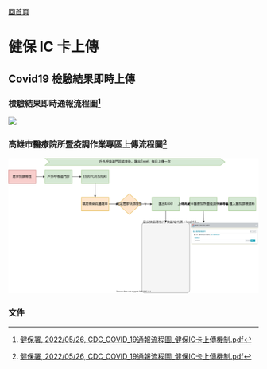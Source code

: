 [回首頁](../index.md)

# 健保 IC 卡上傳

## Covid19 檢驗結果即時上傳

### 檢驗結果即時通報流程圖[^1]
![](./images/covid19.drawio.svg)

### 高雄市醫療院所暨疫調作業專區上傳流程圖[^1]
![](./images/covid19_home_postive.drawio.svg)

### 文件

[^1]: [健保署, 2022/05/26, CDC_COVID_19通報流程圖_健保IC卡上傳機制.pdf](./docs/CDC_COVID_19%E9%80%9A%E5%A0%B1%E6%B5%81%E7%A8%8B%E5%9C%96_%E5%81%A5%E4%BF%9DIC%E5%8D%A1%E4%B8%8A%E5%82%B3%E6%A9%9F%E5%88%B6.pdf)
